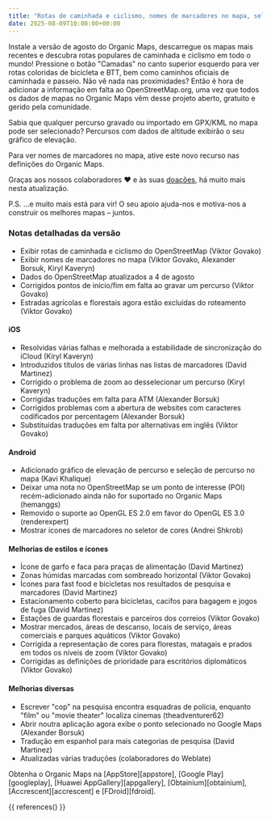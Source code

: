 ```yaml
---
title: "Rotas de caminhada e ciclismo, nomes de marcadores no mapa, seleção de percursos, gráfico de elevação e mais no lançamento de agosto"
date: 2025-08-09T10:00:00+00:00
---
```


Instale a versão de agosto do Organic Maps, descarregue os mapas mais recentes e descubra rotas populares de caminhada e ciclismo em todo o mundo! Pressione o botão "Camadas" no canto superior esquerdo para ver rotas coloridas de bicicleta e BTT, bem como caminhos oficiais de caminhada e passeio. Não vê nada nas proximidades? Então é hora de adicionar a informação em falta ao OpenStreetMap.org, uma vez que todos os dados de mapas no Organic Maps vêm desse projeto aberto, gratuito e gerido pela comunidade.

Sabia que qualquer percurso gravado ou importado em GPX/KML no mapa pode ser selecionado? Percursos com dados de altitude exibirão o seu gráfico de elevação.

Para ver nomes de marcadores no mapa, ative este novo recurso nas definições do Organic Maps.

Graças aos nossos colaboradores ❤️ e às suas [doações](@/donate/index.pt.md), há muito mais nesta atualização.

P.S. ...e muito mais está para vir! O seu apoio ajuda-nos e motiva-nos a construir os melhores mapas – juntos.

### Notas detalhadas da versão

- Exibir rotas de caminhada e ciclismo do OpenStreetMap (Viktor Govako)
- Exibir nomes de marcadores no mapa (Viktor Govako, Alexander Borsuk, Kiryl Kaveryn)
- Dados do OpenStreetMap atualizados a 4 de agosto
- Corrigidos pontos de início/fim em falta ao gravar um percurso (Viktor Govako)
- Estradas agrícolas e florestais agora estão excluídas do roteamento (Viktor Govako)

#### iOS
- Resolvidas várias falhas e melhorada a estabilidade de sincronização do iCloud (Kiryl Kaveryn)
- Introduzidos títulos de várias linhas nas listas de marcadores (David Martinez)
- Corrigido o problema de zoom ao desselecionar um percurso (Kiryl Kaveryn)
- Corrigidas traduções em falta para ATM (Alexander Borsuk)
- Corrigidos problemas com a abertura de websites com caracteres codificados por percentagem (Alexander Borsuk)
- Substituídas traduções em falta por alternativas em inglês (Viktor Govako)

#### Android
- Adicionado gráfico de elevação de percurso e seleção de percurso no mapa (Kavi Khalique)
- Deixar uma nota no OpenStreetMap se um ponto de interesse (POI) recém-adicionado ainda não for suportado no Organic Maps (hemanggs)
- Removido o suporte ao OpenGL ES 2.0 em favor do OpenGL ES 3.0 (renderexpert)
- Mostrar ícones de marcadores no seletor de cores (Andrei Shkrob)

#### Melhorias de estilos e ícones
- Ícone de garfo e faca para praças de alimentação (David Martinez)
- Zonas húmidas marcadas com sombreado horizontal (Viktor Govako)
- Ícones para fast food e bicicletas nos resultados de pesquisa e marcadores (David Martinez)
- Estacionamento coberto para bicicletas, cacifos para bagagem e jogos de fuga (David Martinez)
- Estações de guardas florestais e parceiros dos correios (Viktor Govako)
- Mostrar mercados, áreas de descanso, locais de serviço, áreas comerciais e parques aquáticos (Viktor Govako)
- Corrigida a representação de cores para florestas, matagais e prados em todos os níveis de zoom (Viktor Govako)
- Corrigidas as definições de prioridade para escritórios diplomáticos (Viktor Govako)

#### Melhorias diversas
- Escrever "cop" na pesquisa encontra esquadras de polícia, enquanto "film" ou "movie theater" localiza cinemas (theadventurer62)
- Abrir noutra aplicação agora exibe o ponto selecionado no Google Maps (Alexander Borsuk)
- Tradução em espanhol para mais categorias de pesquisa (David Martinez)
- Atualizadas várias traduções (colaboradores do Weblate)

Obtenha o Organic Maps na [AppStore][appstore], [Google Play][googleplay], [Huawei AppGallery][appgallery], [Obtainium][obtainium], [Accrescent][accrescent] e [FDroid][fdroid].

{{ references() }}
